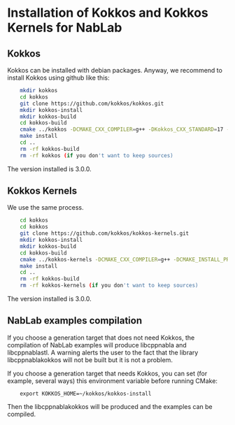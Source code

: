 # Installation of Kokkos and Kokkos Kernels for NabLab

## Kokkos

Kokkos can be installed with debian packages.
Anyway, we recommend to install Kokkos using github like this:
```bash
	mkdir kokkos
	cd kokkos
	git clone https://github.com/kokkos/kokkos.git
	mkdir kokkos-install
	mkdir kokkos-build
	cd kokkos-build
	cmake ../kokkos -DCMAKE_CXX_COMPILER=g++ -DKokkos_CXX_STANDARD=17 -DCMAKE_INSTALL_PREFIX=~/kokkos/kokkos-install -DKokkos_ENABLE_OPENMP=On -DKokkos_ENABLE_HWLOC=On
	make install
	cd ..
	rm -rf kokkos-build
	rm -rf kokkos (if you don't want to keep sources)
```
The version installed is 3.0.0.

## Kokkos Kernels

We use the same process.
```bash
	cd kokkos
	cd kokkos
	git clone https://github.com/kokkos/kokkos-kernels.git
	mkdir kokkos-install
	mkdir kokkos-build
	cd kokkos-build
	cmake ../kokkos-kernels -DCMAKE_CXX_COMPILER=g++ -DCMAKE_INSTALL_PREFIX=~/kokkos/kokkos-install -DKokkos_ENABLE_OPENMP=On -DCMAKE_PREFIX_PATH=~/kokkos/kokkos-install
	make install
	cd ..
	rm -rf kokkos-build
	rm -rf kokkos-kernels (if you don't want to keep sources)
```
The version installed is 3.0.0.

## NabLab examples compilation

If you choose a generation target that does not need Kokkos, the compilation of NabLab examples will produce libcppnabla and libcppnablastl.
A warning alerts the user to the fact that the library libcppnablakokkos will not be built but it is not a problem.

If you choose a generation target that needs Kokkos, you can set (for example, several ways) this environment variable before running CMake:
```
	export KOKKOS_HOME=~/kokkos/kokkos-install
```
Then the libcppnablakokkos will be produced and the examples can be compiled.

 
